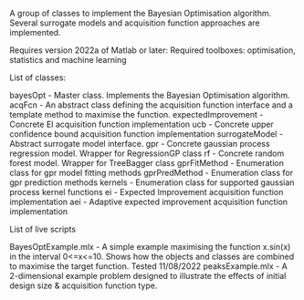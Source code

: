 A group of classes to implement the Bayesian Optimisation algorithm. Several
surrogate models and acquisition function approaches are implemented.

Requires version 2022a of Matlab or later:
Required toolboxes: optimisation, statistics and machine learning

List of classes:

bayesOpt            - Master class. Implements the Bayesian Optimisation algorithm.
acqFcn              - An abstract class defining the acquisition function interface and
                      a template method to maximise the function.
expectedImprovement - Concrete EI acquisition function implementation
ucb                 - Concrete upper confidence bound acquisition function implementation
surrogateModel      - Abstract surrogate model interface.
gpr                 - Concrete gaussian process regression model. Wrapper for RegressionGP class
rf                  - Concrete random forest model. Wrapper for TreeBagger class
gprFitMethod        - Enumeration class for gpr model fitting methods
gprPredMethod       - Enumeration class for gpr prediction methods
kernels             - Enumeration class for supported gaussian process kernel functions
ei                  - Expected Improvement acquisition function implementation
aei                 - Adaptive expected improvement acquisition function implementation


List of live scripts

BayesOptExample.mlx - A simple example maximising the function x.sin(x) in the interval 0<=x<=10.
                      Shows how the objects and classes are combined to maximise the target
                      function. Tested 11/08/2022
peaksExample.mlx    - A 2-dimensional example problem designed to illustrate the effects of initial
                      design size & acquisition function type.
